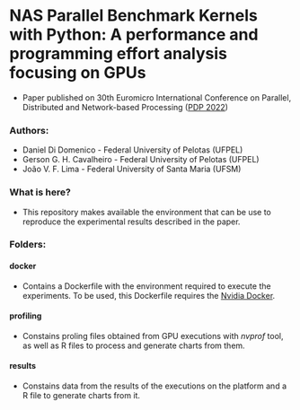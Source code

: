# NAS Parallel Benchmark Kernels with Python: A performance and programming effort analysis focusing on GPUs
- Paper published on 30th Euromicro International Conference on Parallel, Distributed and Network-based Processing ([PDP 2022](https://pdp2022.infor.uva.es/))

### Authors: 
- Daniel Di Domenico - Federal University of Pelotas (UFPEL)
- Gerson G. H. Cavalheiro - Federal University of Pelotas (UFPEL)
- João V. F. Lima - Federal University of Santa Maria (UFSM)

### What is here?
- This repository makes available the environment that can be use to reproduce the experimental results described in the paper.

### Folders:

#### docker
- Contains a Dockerfile with the environment required to execute the experiments. To be used, this Dockerfile requires the [Nvidia Docker](https://docs.nvidia.com/datacenter/cloud-native/container-toolkit/install-guide.html).

#### profiling
- Constains proling files obtained from GPU executions with *nvprof* tool, as well as R files to process and generate charts from them.

#### results
- Constains data from the results of the executions on the platform and a R file to generate charts from it.


